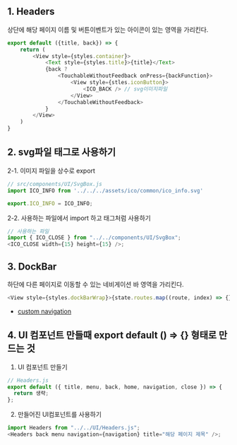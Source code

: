 ## 1. Headers

상단에 해당 페이지 이름 및 버튼이벤트가 있는 아이콘이 있는 영역을 가리킨다.

```js
export default ({title, back}) => {
    return (
        <View style={styles.container}>
            <Text style={styles.title}>{title}</Text>
            {back ?
                <TouchableWithoutFeedback onPress={backFunction}>
                    <View style={stles.iconButton}>
                        <ICO_BACK /> // svg이미지파일
                    </View>
                </TouchableWithoutFeedback>
            }
        </View>
    )
}
```

## 2. svg파일 태그로 사용하기

2-1. 이미지 파일을 상수로 export

```js
// src/components/UI/SvgBox.js
import ICO_INFO from '../../../assets/ico/common/ico_info.svg'

export.ICO_INFO = ICO_INFO;
```

2-2. 사용하는 파일에서 import 하고 태그처럼 사용하기

```js
// 사용하는 파일
import { ICO_CLOSE } from "../../components/UI/SvgBox";
<ICO_CLOSE width={15} height={15} />;
```

## 3. DockBar

하단에 다른 페이지로 이동할 수 있는 네비게이션 바 영역을 가리킨다.

```js
<View style={styles.dockBarWrap}>{state.routes.map((route, index) => {})}</View>
```

- [custom navigation](https://www.devh.kr/2020/React-Navigation-Custom-navigators/)

## 4. UI 컴포넌트 만들때 export default () => {} 형태로 만드는 것

1. UI 컴포넌트 만들기

```js
// Headers.js
export default ({ title, menu, back, home, navigation, close }) => {
  return 생략;
};
```

2. 만들어진 UI컴포넌트를 사용하기

```js
import Headers from "../../UI/Headers.js";
<Headers back menu navigation={navigation} title="해당 페이지 제목" />;
```
